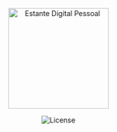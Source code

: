 <p align="center">
  <img alt="Estante Digital Pessoal" width="200" src="https://user-images.githubusercontent.com/86596621/163438365-3e3dccdf-1eb1-4b57-9745-de8944df4e6f.png">
</p>

<p align="center">
  <img alt="License" src="https://img.shields.io/github/license/willpinha/estante-digital-pessoal?style=flat-square">
</p>

